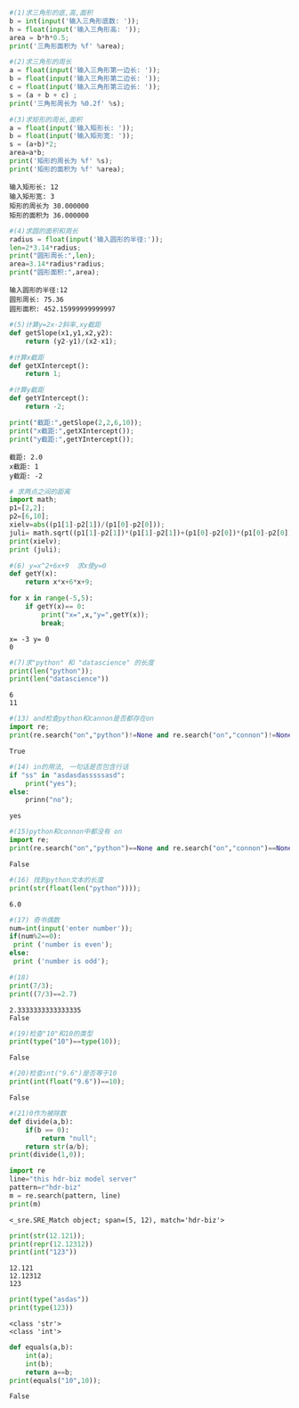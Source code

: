 ```python
#(1)求三角形的底,高,面积
b = int(input('输入三角形底数: '));
h = float(input('输入三角形高: '));
area = b*h*0.5;
print('三角形面积为 %f' %area);
```


```python
#(2)求三角形的周长
a = float(input('输入三角形第一边长: '));
b = float(input('输入三角形第二边长: '));
c = float(input('输入三角形第三边长: '));
s = (a + b + c) ;
print('三角形周长为 %0.2f' %s);
```


```python
#(3)求矩形的周长,面积
a = float(input('输入矩形长: '));
b = float(input('输入矩形宽: '));
s = (a+b)*2;
area=a*b;
print('矩形的周长为 %f' %s);
print('矩形的面积为 %f' %area);
```

    输入矩形长: 12
    输入矩形宽: 3
    矩形的周长为 30.000000
    矩形的面积为 36.000000
    


```python
#(4)求圆的面积和周长
radius = float(input('输入圆形的半径:'));
len=2*3.14*radius;
print("圆形周长:",len);
area=3.14*radius*radius;
print("圆形面积:",area);
```

    输入圆形的半径:12
    圆形周长: 75.36
    圆形面积: 452.15999999999997
    


```python
#(5)计算y=2x-2斜率,xy截距
def getSlope(x1,y1,x2,y2):
    return (y2-y1)/(x2-x1);

#计算x截距
def getXIntercept():
    return 1;

#计算y截距
def getYIntercept():
    return -2;

print("截距:",getSlope(2,2,6,10));
print("x截距:",getXIntercept());
print("y截距:",getYIntercept());
```

    截距: 2.0
    x截距: 1
    y截距: -2
    


```python
# 求两点之间的距离
import math;
p1=[2,2];
p2=[6,10];
xielv=abs((p1[1]-p2[1])/(p1[0]-p2[0]));
juli= math.sqrt((p1[1]-p2[1])*(p1[1]-p2[1])+(p1[0]-p2[0])*(p1[0]-p2[0]));
print(xielv);
print (juli);
```


```python
#(6) y=x^2+6x+9  求x使y=0
def getY(x):
    return x*x+6*x+9;

for x in range(-5,5):
    if getY(x)== 0:
        print("x=",x,"y=",getY(x));
        break;
```

    x= -3 y= 0
    0
    


```python
#(7)求"python" 和 "datascience" 的长度
print(len("python"));
print(len("datascience"))
```

    6
    11
    


```python
#(13) and检查python和cannon是否都存在on
import re;
print(re.search("on","python")!=None and re.search("on","connon")!=None);
```

    True
    


```python
#(14) in的用法, 一句话是否包含行话
if "ss" in "asdasdasssssasd":
    print("yes");
else:
    prinn("no");
```

    yes
    


```python
#(15)python和connon中都没有 on
import re;
print(re.search("on","python")==None and re.search("on","connon")==None);
```

    False
    


```python
#(16) 找到python文本的长度
print(str(float(len("python"))));
```

    6.0
    


```python
#(17) 奇书偶数
num=int(input('enter number'));
if(num%2==0):
 print ('number is even');
else:
 print ('number is odd');
```


```python
#(18) 
print(7/3);
print((7/3)==2.7)
```

    2.3333333333333335
    False
    


```python
#(19)检查"10"和10的类型
print(type("10")==type(10));
```

    False
    


```python
#(20)检查int("9.6")是否等于10
print(int(float("9.6"))==10);
```

    False
    


```python
#(21)0作为被除数
def divide(a,b):
    if(b == 0):
        return "null";
    return str(a/b);
print(divide(1,0));
```


```python
import re
line="this hdr-biz model server"
pattern=r"hdr-biz"
m = re.search(pattern, line)
print(m)
```

    <_sre.SRE_Match object; span=(5, 12), match='hdr-biz'>
    


```python
print(str(12.121));
print(repr(12.12312))
print(int("123"))
```

    12.121
    12.12312
    123
    


```python
print(type("asdas"))
print(type(123))
```

    <class 'str'>
    <class 'int'>
    


```python
def equals(a,b):
    int(a);
    int(b);
    return a==b;
print(equals("10",10));
```

    False
    

